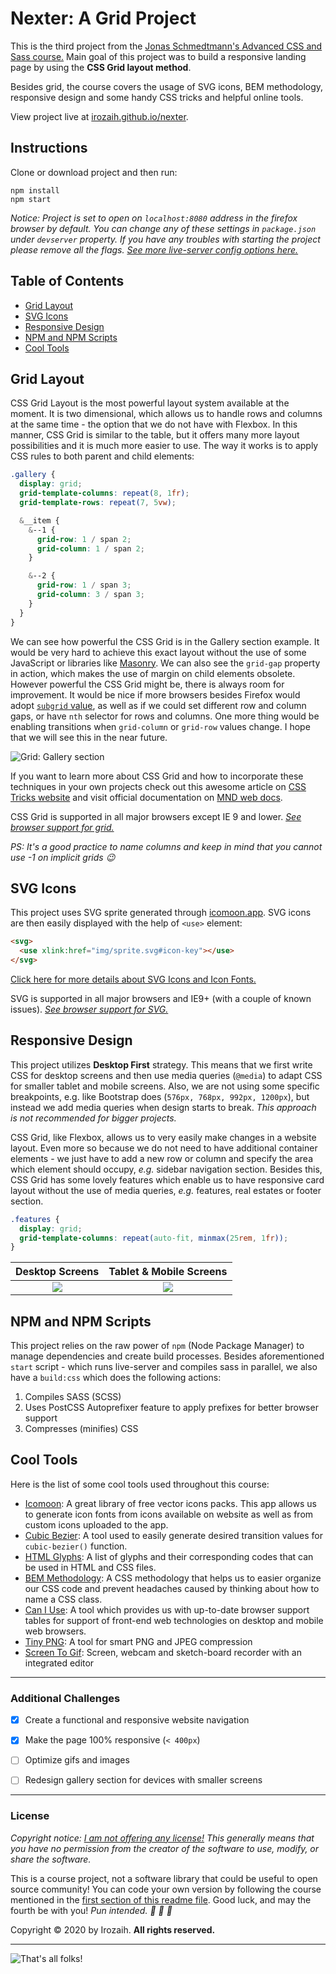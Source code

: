 # Nexter: A Grid Project

This is the third project from the [Jonas Schmedtmann's Advanced CSS and Sass course.](https://www.udemy.com/advanced-css-and-sass/ "Udemy | Advanced CSS and Sass: Flexbox, Grid, Animations and More!") Main goal of this project was to build a responsive landing page by using the **CSS Grid layout method**.

Besides grid, the course covers the usage of SVG icons, BEM methodology, responsive design and some handy CSS tricks and helpful online tools.

View project live at [irozaih.github.io/nexter](https://irozaih.github.io/nexter/).


## Instructions

Clone or download project and then run:

```
npm install
npm start
```

*Notice: Project is set to open on `localhost:8080` address in the firefox browser by default. You can change any of these settings in `package.json` under `devserver` property. If you have any troubles with starting the project please remove all the flags. [See more live-server config options here.](https://github.com/tapio/live-server#usage-from-command-line)*


## Table of Contents

- [Grid Layout](#grid-layout)
- [SVG Icons](#svg-icons)
- [Responsive Design](#responsive-design)
- [NPM and NPM Scripts](npm-and-npm-scripts)
- [Cool Tools](#cool-tools)


## Grid Layout

CSS Grid Layout is the most powerful layout system available at the moment. It is two dimensional, which allows us to handle rows and columns at the same time - the option that we do not have with Flexbox. In this manner, CSS Grid is similar to the table, but it offers many more layout possibilities and it is much more easier to use. The way it works is to apply CSS rules to both parent and child elements:

```scss
.gallery {
  display: grid;
  grid-template-columns: repeat(8, 1fr);
  grid-template-rows: repeat(7, 5vw);

  &__item {
    &--1 {
      grid-row: 1 / span 2;
      grid-column: 1 / span 2;
    }

    &--2 {
      grid-row: 1 / span 3;
      grid-column: 3 / span 3;
    }
  }
}
```

We can see how powerful the CSS Grid is in the Gallery section example. It would be very hard to achieve this exact layout without the use of some JavaScript or libraries like [Masonry](https://masonry.desandro.com/). We can also see the `grid-gap` property in action, which makes the use of margin on child elements obsolete. However powerful the CSS Grid might be, there is always room for improvement. It would be nice if more browsers besides Firefox would adopt [`subgrid` value](https://caniuse.com/?search=subgrid "Can I use subgrid?"), as well as if we could set different row and column gaps, or have `nth` selector for rows and columns. One more thing would be enabling transitions when `grid-column` or `grid-row` values change. I hope that we will see this in the near future.

![Grid: Gallery section](img/readme/gallery.png "Grid: Gallery section")

If you want to learn more about CSS Grid and how to incorporate these techniques in your own projects check out this awesome article on [CSS Tricks website](https://css-tricks.com/snippets/css/complete-guide-grid/ "A Complete Guide to Grid") and visit official documentation on [MND web docs](https://developer.mozilla.org/en-US/docs/Web/CSS/CSS_Grid_Layout "CSS Grid Layout").

CSS Grid is supported in all major browsers except IE 9 and lower. *[See browser support for grid.](https://caniuse.com/?search=grid "Can I use grid?")*

*PS: It's a good practice to name columns and keep in mind that you cannot use -1 on implicit grids :wink:*


## SVG Icons

This project uses SVG sprite generated through [icomoon.app](https://icomoon.io/). SVG icons are then easily displayed with the help of `<use>` element:

```html
<svg>
  <use xlink:href="img/sprite.svg#icon-key"></use>
</svg>
```

[Click here for more details about SVG Icons and Icon Fonts.](https://github.com/Irozaih/trillo#svg-icons-vs-icon-fonts "Trillo: A Flexbox Project")

SVG is supported in all major browsers and IE9+ (with a couple of known issues). *[See browser support for SVG.](https://caniuse.com/?search=svg)*


## Responsive Design

This project utilizes **Desktop First** strategy. This means that we first write CSS for desktop screens and then use media queries (`@media`) to adapt CSS for smaller tablet and mobile screens. Also, we are not using some specific breakpoints, e.g. like Bootstrap does (`576px, 768px, 992px, 1200px`), but instead we add media queries when design starts to break. *This approach is not recommended for bigger projects.*

CSS Grid, like Flexbox, allows us to very easily make changes in a website layout. Even more so because we do not need to have additional container elements - we just have to add a new row or column and specify the area which element should occupy, *e.g.* sidebar navigation section. Besides this, CSS Grid has some lovely features which enable us to have responsive card layout without the use of media queries, *e.g.* features, real estates or footer section.

```scss
.features {
  display: grid;
  grid-template-columns: repeat(auto-fit, minmax(25rem, 1fr));
}
```

| Desktop Screens                             | Tablet & Mobile Screens                     |
|:-------------------------------------------:|:-------------------------------------------:|
| ![](img/readme/desktop-screens.png)         | ![](img/readme/tablet-mobile-screens.png)   |


## NPM and NPM Scripts

This project relies on the raw power of `npm` (Node Package Manager) to manage dependencies and create build processes. Besides aforementioned `start` script - which runs live-server and compiles sass in parallel, we also have a `build:css` which does the following actions:

1. Compiles SASS (SCSS)
2. Uses PostCSS Autoprefixer feature to apply prefixes for better browser support
3. Compresses (minifies) CSS


## Cool Tools

Here is the list of some cool tools used throughout this course:

- [Icomoon](https://icomoon.io/): A great library of free vector icons packs. This app allows us to generate icon fonts from icons available on website as well as from custom icons uploaded to the app.
- [Cubic Bezier](https://cubic-bezier.com/): A tool used to easily generate desired transition values for `cubic-bezier()` function.
- [HTML Glyphs](https://css-tricks.com/snippets/html/glyphs/): A list of glyphs and their corresponding codes that can be used in HTML and CSS files.
- [BEM Methodology](http://getbem.com/): A CSS methodology that helps us to easier organize our CSS code and prevent headaches caused by thinking about how to name a CSS class.
- [Can I Use](https://caniuse.com/): A tool which provides us with up-to-date browser support tables for support of front-end web technologies on desktop and mobile web browsers.
- [Tiny PNG](https://tinypng.com/): A tool for smart PNG and JPEG compression
- [Screen To Gif](https://www.screentogif.com/): Screen, webcam and sketch-board recorder with an integrated editor


---

### Additional Challenges

- [X] Create a functional and responsive website navigation
- [X] Make the page 100% responsive (`< 400px`)
- [ ] Optimize gifs and images
- [ ] Redesign gallery section for devices with smaller screens


---

### License

*Copyright notice: [I am not offering any license!](https://choosealicense.com/no-permission/) This generally means that you have no permission from the creator of the software to use, modify, or share the software.*

This is a course project, not a software library that could be useful to open source community! You can code your own version by following the course mentioned in the [first section of this readme file](#nexter-a-grid-project). Good luck, and may the fourth be with you! *Pun intended. :see_no_evil: :hear_no_evil: :speak_no_evil:*

Copyright &copy; 2020 by Irozaih. **All rights reserved.**


---

![That's all folks!](img/readme/thats-all-folks-looney-tunes.gif "That's all folks!")


